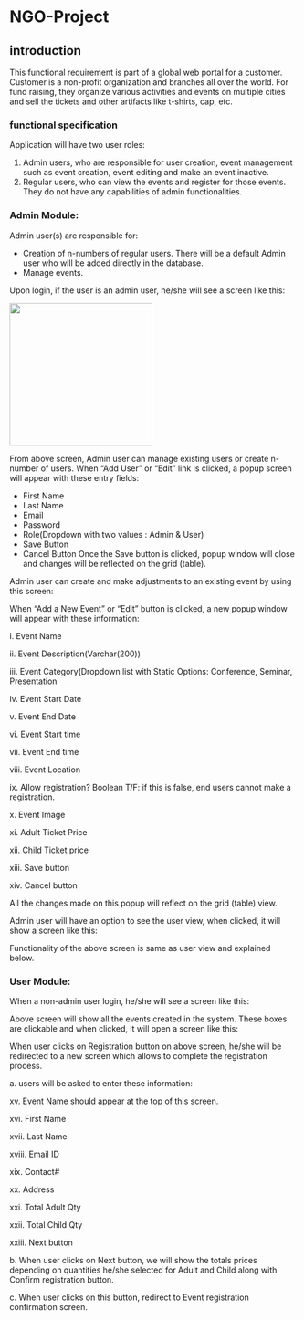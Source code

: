 # NGO-Project
## introduction
This functional requirement is part of a global web portal for a customer. Customer is a non-profit organization and branches all over the world. For fund raising, they organize various activities and events on multiple cities and sell the tickets and other artifacts like t-shirts, cap, etc. 

### functional specification

Application will have two user roles:
1. Admin users, who are responsible for user creation, event management such as event creation, event editing and make an event inactive.
2. Regular users, who can view the events and register for those events. They do not have any capabilities of admin functionalities.

### Admin Module:
Admin user(s) are responsible for:
- Creation of n-numbers of regular users. There will be a default Admin user who will be added directly in the database.
- Manage events.

Upon login, if the user is an admin user, he/she will see a screen like this:

<img src="https://github.com/yzhou77/NGO-Project/blob/master/images/Picture1.png?raw=true" width="250">

From above screen, Admin user can manage existing users or create n-number of users. When “Add User” or “Edit” link is clicked, a popup screen will appear with these entry fields:
- First Name
- Last Name
- Email
- Password
- Role(Dropdown with two values : Admin & User)
- Save Button
- Cancel Button
Once the Save button is clicked, popup window will close and changes will be reflected on the grid (table).

Admin user can create and make adjustments to an existing event by using this screen:

When “Add a New Event” or “Edit” button is clicked, a new popup window will appear with these information:

i. Event Name

ii. Event Description(Varchar(200))

iii. Event Category(Dropdown list with Static Options: Conference, Seminar, Presentation

iv. Event Start Date

v. Event End Date

vi. Event Start time

vii. Event End time

viii. Event Location

ix. Allow registration? Boolean T/F: if this is false, end users cannot make a registration.

x. Event Image

xi. Adult Ticket Price

xii. Child Ticket price

xiii. Save button

xiv. Cancel button


All the changes made on this popup will reflect on the grid (table) view.

Admin user will have an option to see the user view, when clicked, it will show a screen like this:

Functionality of the above screen is same as user view and explained below.

### User Module:

When a non-admin user login, he/she will see a screen like this:

Above screen will show all the events created in the system. These boxes are clickable and when clicked, it will open a screen like this:

When user clicks on Registration button on above screen, he/she will be redirected to a new screen which allows to complete the registration process.

a. users will be asked to enter these information:

  xv. Event Name should appear at the top of this screen.
  
  xvi. First Name
  
  xvii. Last Name
  
  xviii. Email ID
  
  xix. Contact#
  
  xx. Address
  
  xxi. Total Adult Qty
  
  xxii. Total Child Qty
  
  xxiii. Next button

b. When user clicks on Next button, we will show the totals prices depending on quantities he/she selected for Adult and Child along with Confirm registration button.

c. When user clicks on this button, redirect to Event registration confirmation screen.

